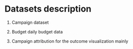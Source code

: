 # Datasets description
1) Campaign dataset

2) Budget
daily budget data

3) Campaign attribution
for the outcome visualization mainly
